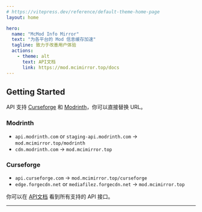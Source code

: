 ```yaml
---
# https://vitepress.dev/reference/default-theme-home-page
layout: home

hero:
  name: "McMod Info Mirror"
  text: "为各平台的 Mod 信息缓存加速"
  tagline: 致力于改善用户体验
  actions:
    - theme: alt
      text: API文档
      link: https://mod.mcimirror.top/docs
---
```


## Getting Started

API 支持 [Curseforge](https://curseforge.com/) 和 [Modrinth](https://modrinth.com/)，你可以直接替换 URL。

### Modrinth

- `api.modrinth.com` or `staging-api.modrinth.com` -> `mod.mcimirror.top/modrinth`
- `cdn.modrinth.com` -> `mod.mcimirror.top`

### Curseforge

- `api.curseforge.com` -> `mod.mcimirror.top/curseforge`
- `edge.forgecdn.net` or `mediafilez.forgecdn.net` -> `mod.mcimirror.top`

你可以在 [API文档](https://mod.mcimirror.top/docs) 看到所有支持的 API 接口。

---
